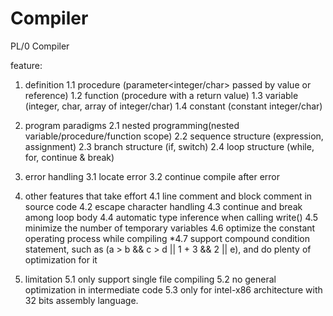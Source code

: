 # Compiler
PL/0 Compiler

feature:

1. definition
1.1 procedure (parameter<integer/char> passed by value or reference)
1.2 function (procedure with a return value)
1.3 variable (integer, char, array of integer/char)
1.4 constant (constant integer/char)

2. program paradigms
2.1 nested programming(nested variable/procedure/function scope)
2.2 sequence structure (expression, assignment)
2.3 branch structure (if, switch)
2.4 loop structure (while, for, continue & break)

3. error handling
3.1 locate error
3.2 continue compile after error 

4. other features that take effort
4.1 line comment and block comment in source code
4.2 escape character handling
4.3 continue and break among loop body
4.4 automatic type inference when calling write()
4.5 minimize the number of temporary variables
4.6 optimize the constant operating process while compiling
*4.7 support compound condition statement, such as (a > b && c > d || 1 + 3 && 2 || e), and do plenty of optimization for it

5. limitation
5.1 only support single file compiling
5.2 no general optimization in intermediate code
5.3 only for intel-x86 architecture with 32 bits assembly language.